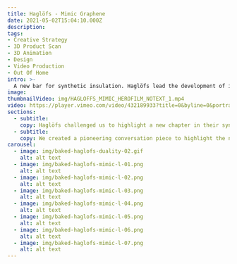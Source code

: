 ```yaml
---
title: Haglöfs - Mimic Graphene
date: 2021-05-02T15:04:10.000Z
description:
tags:
- Creative Strategy
- 3D Product Scan
- 3D Animation
- Design
- Video Production
- Out Of Home
intro: >-
  A new bar for synthetic insulation.⁠ Haglöfs lead the development of insulating materials and introduce new technologies every year.
image:
thumbnailVideo: img/HAGLOFFS_MIMIC_HEROFILM_NOTEXT_1.mp4
video: https://player.vimeo.com/video/432189933?title=0&byline=0&portrait=0
sections:
  - subtitle:
    copy: Haglöfs challenged us to highlight a new chapter in their synthetic insulation story, demonstrating the brand as a leader within the outdoor performance category. We combined performance and innovation to show the use of groundbreaking technology never seen before within outdoor performance.
  - subtitle:
    copy: We created a pioneering conversation piece to highlight the never-before-seen performance of the Mimic Graphene product. We built the entire project in 3D, utilising a scan of the hero jacket. We used different animation elements to highlight the breathable, warm and light nature of the products ready for the Nordic mountains, using the glowing ball of Mimic Graphene to create a feed-stopping, engaging content piece.
carousel:
  - image: img/baked-haglofs-duality-02.gif
    alt: alt text
  - image: img/baked-haglofs-mimic-l-01.png
    alt: alt text
  - image: img/baked-haglofs-mimic-l-02.png
    alt: alt text
  - image: img/baked-haglofs-mimic-l-03.png
    alt: alt text
  - image: img/baked-haglofs-mimic-l-04.png
    alt: alt text
  - image: img/baked-haglofs-mimic-l-05.png
    alt: alt text
  - image: img/baked-haglofs-mimic-l-06.png
    alt: alt text
  - image: img/baked-haglofs-mimic-l-07.png
    alt: alt text
---
```

